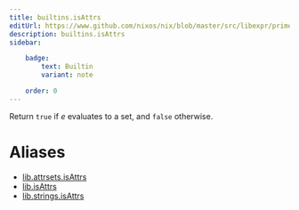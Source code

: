 ```yaml
---
title: builtins.isAttrs
editUrl: https://www.github.com/nixos/nix/blob/master/src/libexpr/primops.cc
description: builtins.isAttrs
sidebar:

    badge:
        text: Builtin
        variant: note

    order: 0
---
```


Return `true` if *e* evaluates to a set, and `false` otherwise.


# Aliases

- [lib.attrsets.isAttrs](/nix-doc-comments/reference/lib/attrsets/lib-attrsets-isAttrs)
- [lib.isAttrs](/nix-doc-comments/reference/lib/lib-isAttrs)
- [lib.strings.isAttrs](/nix-doc-comments/reference/lib/strings/lib-strings-isAttrs)


